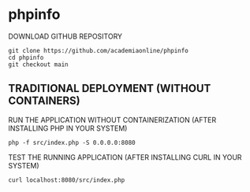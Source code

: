 # phpinfo

DOWNLOAD GITHUB REPOSITORY
```
git clone https://github.com/academiaonline/phpinfo
cd phpinfo
git checkout main
```
## TRADITIONAL DEPLOYMENT (WITHOUT CONTAINERS)
RUN THE APPLICATION WITHOUT CONTAINERIZATION (AFTER INSTALLING PHP IN YOUR SYSTEM)
```
php -f src/index.php -S 0.0.0.0:8080
```
TEST THE RUNNING APPLICATION (AFTER INSTALLING CURL IN YOUR SYSTEM)
```
curl localhost:8080/src/index.php
```
